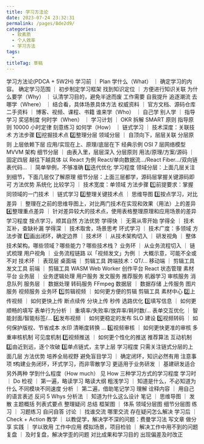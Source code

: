```yaml
---
title: 学习方法论
date: 2023-07-24 23:32:31
permalink: /pages/8de2d9/
categories: 
  - 软素质
  - 个人效率
  - 学习方法
tags: 
  - 
titleTag: 草稿
---
```


学习方法论(PDCA + 5W2H)
    学习前
    ｜ Plan
        学什么（What）
        ｜ 确定学习的内容。
            确定学习范围
            ｜ 初步制定学习框架
            找到知识定位
            ｜ 方便进行知识关联
        为什么要学（Why）
        ｜ 认清学习目的，避免半途而废
            工作需要
            自我提升
            追逐潮流
        去哪学（Where）
        ｜ 结合看，具体场景具体方法
            权威资料
            ｜ 官方文档、源码仓库
            二手资料
            ｜ 博客、视频、课程、书籍
        谁来学（Who）
        ｜ 
            自己学
            别人学
            ｜ 指导学习
                奖惩制度
        何时学（When）
        ｜ 
            学习计划
            ｜ 
                OKR 拆解
                SMART 原则
            指导原则
                10000 小时定律
                刻意练习
        如何学（How）
        ｜ 
            链式学习
            ｜ 技术深度：关联技术
                方法步骤
                    1️⃣挖掘技术点
                    2️⃣整理分层
                        领域分层
                        ｜ 自顶向下，层层关联
                            分层原则
                                上层依赖下层
                                应用/实现在上、原理/底层在下
                            经典示例
                                OSI 7 层网络模型
                                MVVM 架构
                        细节分层
                        ｜ 由表入里，层层深入
                            分层原则
                                用法/原理/方案/源码
                                ｜ 固定四层
                                越往下越具体
                            以 React 为例
                                React/单向数据流.../React Fiber.../双向链表代码...
                                ｜ 简单举例，不够准确
                    3️⃣迭代优化
                学习程度
                    领域分层：上面几层关注到细节，下面几层仅了解原理
                    细节分层：上面三层都学，源码层掌握关键源码即可
                方法优势
                    系统化
            比较学习
            ｜ 技术宽度：单领域
                方法步骤
                    1️⃣前提要求：掌握同领域的一门技术
                    ｜ 链式学习
                    2️⃣整理关键技术点
                    ｜ 思维导图
                    3️⃣按点学习，对比差异
                    ｜ 整理在之前的思维导图上，对比两门技术在实现和效果（用法）上的差异
                    4️⃣整理重点差异
                    ｜ 针对差异较大的技术点，使用表格整理原理和应用场景的差异
                学习程度
                    按点学习，顺其自然
                方法优势
                    学得快
                    ｜ 无需从零开始
                    学得全
                    ｜ 技术互补，查缺补漏
                    学得深
                    ｜ 技术取舍，场景思考
            环式学习
            ｜ 技术广度：多领域
                方法步骤
                    1️⃣画出闭环，确定边界
                    ｜ 
                        技术环
                        ｜ 
                            从技术架构切入
                            ｜ 
                            研发视角
                            ｜ 整体技术架构。哪些领域？哪些能力？哪些技术栈？
                        业务环
                        ｜ 
                            从业务流程切入
                            ｜ 链式梳理
                            用户视角
                            ｜ 业务流程链路
                        以「视频发文」为例
                        ｜ 大概示意，可能不全或不对
                            技术环
                            ｜ 
                                表现层
                                    桌面端
                                    ｜ 
                                        剪辑工具
                                            跨端技术：QT/...
                                    移动端
                                    ｜ 
                                        剪辑工具
                                        发文工具
                                    前端
                                    ｜ 
                                        剪辑工具
                                            WASM
                                            Web Worker
                                        创作平台
                                            React
                                            状态管理
                                        素材平台
                                业务层
                                ｜ 业务逻辑处理
                                    用户服务
                                    发文服务
                                    推荐服务
                                        机器学习
                                    审核服务
                                        消息队列
                                服务层
                                ｜ 数据处理
                                    转码服务
                                        FFmpeg
                                数据层
                                ｜ 数据存储
                                    上传服务
                                    图片服务
                                    视频服务
                            业务环
                                1️⃣剪辑视频
                                ｜ 如何更方便的剪辑
                                    剪辑工具
                                    素材中心
                                2️⃣上传视频
                                ｜ 如何更快上传
                                    断点续传
                                    分块上传
                                    秒传
                                    选路优化
                                3️⃣填写信息
                                ｜ 如何更顺畅的填写
                                    表单行为分析
                                    ｜ 重填率/失败率/放弃率/耗时数/...
                                    表单交互优化
                                    ｜ 智能封面/智能标签/...
                                4️⃣发布视频
                                ｜ 如何更稳定的发布
                                    SLO 建设
                                5️⃣视频转码
                                ｜ 如何保护版权、节省成本
                                    水印
                                    清晰度转换
                                    ...
                                6️⃣视频审核
                                ｜ 如何更快更准的审核
                                    多重审核机制
                                    可见度机制
                                7️⃣视频推送
                                ｜ 如何更个性化的推送
                                    推荐算法
                                    互动机制
                    2️⃣由近到远，逐个攻破
                    3️⃣单点链式，主学上层
                学习程度
                    只需关注链式分层的上面几层
                方法优势
                    培养全局视野
                    避免盲目学习
                    ｜ 确定闭环，知识必然有用
                注意事项
                    ❗️构建业务闭环，环式学习，而非零散学习
                    更适用于业务研发
                    ｜ 基建研发适合另外两种
        学到什么程度（How much）
            见 How 三种学习方式的学习程度
    学习时
    ｜ Do
        检视
        ｜ 第一遍，略读学习
            略读大纲
            粗浅学习
            ｜ 知道是什么，不必知道为什么
            不同模块不同速度
        分析
        ｜ 第二遍，借助笔记学习
            理解
                诠释内容
                ｜ 用自己的语言表述
            反问
                5 Whys 分析法
                ｜ 知道为什么这么设计
        笔记
        ｜ 
            思维导图
            ｜ 发散
                主题概括
                列表式要点
                整理疑问
                总结
            框架图
            ｜ 体系
                领域分层图
                细节分层图
        练习
        ｜ 
            习题练习
            自问自答
        讨论
        ｜ 
            找谁交流
            哪里交流
            存在疑问怎么解决
    学习后
    ｜ Check + Action
        教学
        ｜ 以教促学，解决学不深的问题：费曼学习法
            写文章
            做分享
        实践
        ｜ 学以致用
            工作中应用
            模拟场景，项目检验
            ｜ 解决工作中用不到的问题
        复盘
        ｜ 及时复盘，解决学歪的问题
            对比成果和学习目的
            出现偏差及时改正